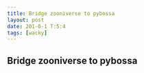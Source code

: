 ```yaml
---
title: Bridge zooniverse to pybossa
layout: post
date: 201-0-1 T:5:4
tags: [wacky]
---
```

## Bridge zooniverse to pybossa

